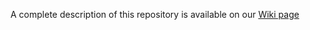 A complete description of this repository is available on our [Wiki page](https://github.com/ethz-asl/dji_onboard_sdk_ros/wiki)
